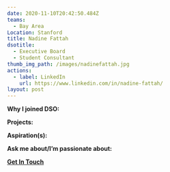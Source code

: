 ```yaml
---
date: 2020-11-10T20:42:50.484Z
teams:
  - Bay Area
Location: Stanford
title: Nadine Fattah
dsotitle:
  - Executive Board
  - Student Consultant
thumb_img_path: /images/nadinefattah.jpg
actions:
  - label: LinkedIn
    url: https://www.linkedin.com/in/nadine-fattah/
layout: post
---
```

**Why I joined DSO:**

**Projects:**

**Aspiration(s):**

**Ask me about/I’m passionate about:** 

**[Get In Touch](mailto:nadinefattah@dsoglobal.org)**